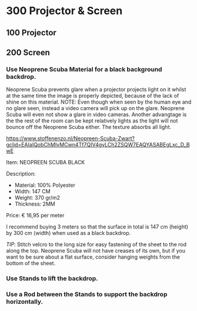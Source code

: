 # 300 Projector & Screen

## 100 Projector

## 200 Screen

### Use Neoprene Scuba Material for a black background backdrop.

Neoprene Scuba prevents glare when a projector projects light on it whilst at the same time the image is properly depicted, because of the lack of shine on this material. NOTE: Even though when seen by the human eye and no glare seen, instead a video camera will pick up on the glare. Neoprene Scuba will even not show a glare in video cameras. Another advangtage is the the rest of the room can be kept relatively lights as the light will not bounce off the Neoprene Scuba either. The texture absorbs all light.

https://www.stoffenenzo.nl/Neopreen-Scuba-Zwart?gclid=EAIaIQobChMIvMCwn4Tf7QIV4gyLCh2ZSQW7EAQYASABEgLxc_D_BwE

Item: NEOPREEN SCUBA BLACK

Description:
- Material: 100% Polyester
- Width: 147 CM
- Weight: 370 gr/m2
- Thickness: 2MM

Price: € 16,95 per meter 

I recommend buying 3 meters so that the surface in total is 147 cm (height) by 300 cm (width) when used as a black backdrop.

*TIP*: Stitch velcro to the long size for easy fastening of the sheet to the rod along the top. Neoprene Scuba will not have creases of its own, but if you want to be sure about a flat surface, consider hanging weights from the bottom of the sheet.

### Use Stands to lift the backdrop.

### Use a Rod between the Stands to support the backdrop horizontally.

